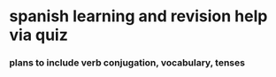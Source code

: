 <h1>spanish learning and revision help via quiz </h1>
<h3> plans to include verb conjugation, vocabulary, tenses </h3>
